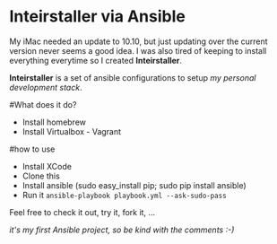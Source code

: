 Inteirstaller via Ansible
=========================

My iMac needed an update to 10.10, but just updating over the current version never seems a good idea. 
I was also tired of keeping to install everything everytime so I created **Inteirstaller**. 

**Inteirstaller** is a set of ansible configurations to setup *my personal development stack*.

#What does it do?

+ Install homebrew
+ Install Virtualbox - Vagrant

#how to use

- Install XCode
- Clone this
- Install ansible (sudo easy_install pip; sudo pip install ansible)
- Run it `ansible-playbook playbook.yml --ask-sudo-pass`

Feel free to check it out, try it, fork it, ...

*it's my first Ansible project, so be kind with the comments :-)*
